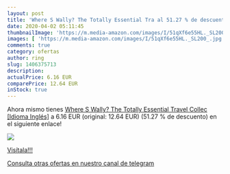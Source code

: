```yaml
---
layout: post
title: 'Where S Wally? The Totally Essential Tra al 51.27 % de descuento'
date: 2020-04-02 05:11:45
thumbnailImage: 'https://m.media-amazon.com/images/I/51qXf6e55HL._SL200_.jpg'
images: [ 'https://m.media-amazon.com/images/I/51qXf6e55HL._SL200_.jpg' ]
comments: true
category: ofertas
author: ring
slug: 1406375713
description:
actualPrice: 6.16 EUR
comparePrice: 12.64 EUR
inStock: true
---
```


Ahora mismo tienes [Where S Wally? The Totally Essential Travel Collec [Idioma Inglés]](https://www.amazon.com/dp/1406375713/?tag=redken08-20) a 6.16 EUR (original: 12.64 EUR) (51.27 %  de descuento) en el siguiente enlace!

[![](https://m.media-amazon.com/images/I/51qXf6e55HL._SL200_.jpg)](https://www.amazon.com/dp/1406375713/?tag=redken08-20)

[Visítala!!!](https://www.amazon.com/dp/1406375713/?tag=redken08-20)

[Consulta otras ofertas en nuestro canal de telegram](https://t.me/s/ofertas25)

